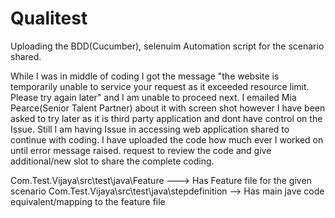 # Qualitest
Uploading the BDD(Cucumber), selenuim Automation script for the scenario shared.

While I was in middle of coding I got the message  "the website is  temporarily unable to service your request as it exceeded resource limit. Please try again later" and I am unable to proceed next. I emailed Mia Pearce(Senior Talent Partner) about it with screen shot however I have been asked to try later as it is third party application and dont have control on the Issue. Still I am having Issue in accessing web application shared to continue with coding. I have uploaded the code how much ever I worked on until error message raised. request to review the code and give additional/new slot to share the complete coding.

Com.Test.Vijaya\src\test\java\Feature ---> Has Feature file for the given scenario
Com.Test.Vijaya\src\test\java\stepdefinition  --> Has main jave code equivalent/mapping to the feature file
